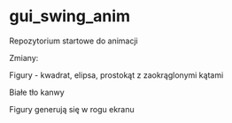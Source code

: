 # gui_swing_anim
Repozytorium startowe do animacji

Zmiany:

Figury - kwadrat, elipsa, prostokąt z zaokrąglonymi kątami

Białe tło kanwy

Figury generują się w rogu ekranu
